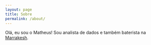 ```yaml
---
layout: page
title: Sobre
permalink: /about/
---
```


Olá, eu sou o Matheus! Sou analista de dados e também baterista na <a href="https://www.instagram.com/mrrkshtea" target="_blank">Marrakesh</a>.